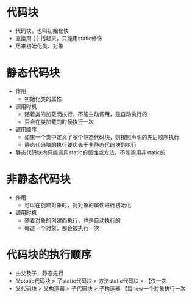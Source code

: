 # 代码块

- 代码块，也叫初始化快
- 直接用 { } 括起来，只能用static修饰
- 用来初始化类、对象

# 静态代码块

- 作用
  - 初始化类的属性
- 调用时机
  - 随着类的加载而执行，不能主动调用，是自动执行的
  - 只会在类加载的时候执行一次
- 调用顺序
  - 如果一个类中定义了多个静态代码块，则按照声明的先后顺序执行
  - 静态代码块的执行要优先于非静态代码块的执行
- 静态代码块内只能调用static的属性或方法，不能调用非static的

# 非静态代码块

- 作用
  - 可以在创建对象时，对对象的属性进行初始化
- 调用时机
  - 随着对象的创建而执行，也是自动执行的
  - 每造一个对象，都会被执行一次

# 代码块的执行顺序

- 由父及子，静态先行
- 父static代码块 > 子static代码块 > 方法static代码块 > 【仅一次
- 父代码块 > 父构造器 > 子代码块 > 子构造器 【每new一个对象执行一次
